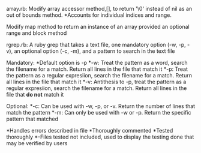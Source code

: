 array.rb:
Modify array accessor method,[], to return '\0' instead of nil as an out of bounds method. 
*Accounts for individual indices and range.

Modify map method to return an instance of an array provided an optional range and block method

 
rgrep.rb:
A ruby grep that takes a text file, one mandatory option (-w, -p, -v), an optional option (-c, -m),
and a pattern to search in  the text file

Mandatory:
*Default option is -p
*-w: Treat the pattern as a word, search the filename for a match. Return all lines in the file that 
match it
*-p: Treat the pattern as a regular expresiion, search the filename for a match. Return all lines in
the file that match it
*-v: Antithesis to -p, treat the pattern as a regular expresiion, search the filename for a match. 
Return all lines in the file that **do not** match it

Optional:
*-c: Can be used with -w, -p, or -v. Return the number of lines that match the pattern
*-m: Can only be used with -w or -p. Return the specific pattern that matched


*Handles errors described in file
*Thoroughly commented
*Tested thoroughly
*-Files tested not included, used to display the testing done that may be verified by users
